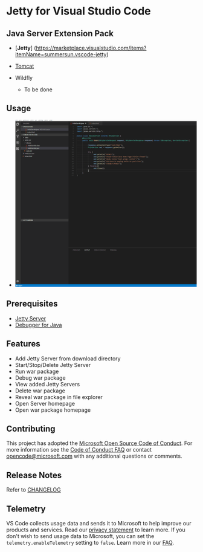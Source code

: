 # Jetty for Visual Studio Code

## Java Server Extension Pack
- [**Jetty**] (https://marketplace.visualstudio.com/items?itemName=summersun.vscode-jetty)

- [Tomcat](https://marketplace.visualstudio.com/items?itemName=adashen.vscode-tomcat)

- Wildfly
  - To be done

## Usage
* ![Jetty](resources/Jetty.gif)

## Prerequisites
* [Jetty Server](https://www.eclipse.org/jetty/)
* [Debugger for Java](https://marketplace.visualstudio.com/items?itemName=vscjava.vscode-java-debug)

## Features
* Add Jetty Server from download directory
* Start/Stop/Delete Jetty Server
* Run war package
* Debug war package
* View added Jetty Servers
* Delete war package
* Reveal war package in file explorer
* Open Server homepage
* Open war package homepage

## Contributing

This project has adopted the [Microsoft Open Source Code of Conduct](https://opensource.microsoft.com/codeofconduct/). For more information see the [Code of Conduct FAQ](https://opensource.microsoft.com/codeofconduct/faq/) or contact [opencode@microsoft.com](mailto:opencode@microsoft.com) with any additional questions or comments.

## Release Notes
Refer to [CHANGELOG](CHANGELOG.md)


## Telemetry
VS Code collects usage data and sends it to Microsoft to help improve our products and services. Read our [privacy statement](https://go.microsoft.com/fwlink/?LinkID=528096&clcid=0x409) to learn more. If you don't wish to send usage data to Microsoft, you can set the `telemetry.enableTelemetry` setting to `false`. Learn more in our [FAQ](https://code.visualstudio.com/docs/supporting/faq#_how-to-disable-telemetry-reporting).
